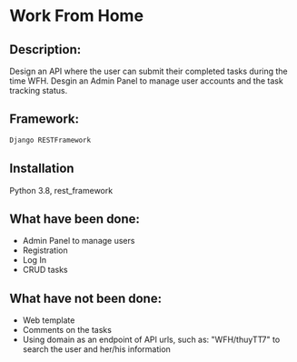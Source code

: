 # Work From Home

## Description:
Design an API where the user can submit their completed tasks during the time WFH.
Desgin an Admin Panel to manage user accounts and the task tracking status.

## Framework: 
```bash
Django RESTFramework
```

##  Installation
Python 3.8,
rest_framework

## What have been done:
- Admin Panel to manage users
- Registration
- Log In
- CRUD tasks

## What have not been done:
- Web template
- Comments on the tasks
- Using domain as an endpoint of API urls, such as: "WFH/thuyTT7" to search the user and her/his information
